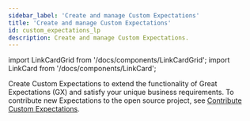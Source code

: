 ```yaml
---
sidebar_label: 'Create and manage Custom Expectations'
title: 'Create and manage Custom Expectations'
id: custom_expectations_lp
description: Create and manage Custom Expectations.
---
```


import LinkCardGrid from '/docs/components/LinkCardGrid';
import LinkCard from '/docs/components/LinkCard';

<p class="DocItem__header-description">Create Custom Expectations to extend the functionality of Great Expectations (GX) and satisfy your unique business requirements. To contribute new Expectations to the open source project, see <a href="https://github.com/great-expectations/great_expectations/blob/develop/CONTRIBUTING_EXPECTATIONS.md">Contribute Custom Expectations</a>.
</p>

<LinkCardGrid>
  <LinkCard topIcon label="Create a Custom Column Aggregate Expectation" description="evaluates a single column and produces an aggregate Metric" href="/docs/guides/expectations/creating_custom_expectations/how_to_create_custom_column_aggregate_expectations" icon="/img/custom_expectation_icon.svg" />
  <LinkCard topIcon label="Create a Custom Column Map Expectation" description="evaluates a single column and performs a yes or no query on every row in the column" href="/docs/guides/expectations/creating_custom_expectations/how_to_create_custom_column_map_expectations" icon="/img/custom_expectation_icon.svg" />
  <LinkCard topIcon label="Create a Custom Batch Expectation" description="evaluates an entire Batch, and answers a semantic question about the Batch" href="/docs/guides/expectations/creating_custom_expectations/how_to_create_custom_batch_expectations" icon="/img/custom_expectation_icon.svg" />
  <LinkCard topIcon label="Create a Custom Column Pair Map Expectation" description="evaluates a pair of columns and performs a yes or no query about the row-wise relationship between the two columns" href="/docs/guides/expectations/creating_custom_expectations/how_to_create_custom_column_pair_map_expectations" icon="/img/custom_expectation_icon.svg" />
  <LinkCard topIcon label="Create a Custom Multicolumn Map Expectation" description="evaluates a set of columns and performs a yes or no query about the row-wise relationship between the columns" href="/docs/guides/expectations/creating_custom_expectations/how_to_create_custom_multicolumn_map_expectations" icon="/img/custom_expectation_icon.svg" />
  <LinkCard topIcon label="Create a Custom Regex-Based Column Map Expectation" description="evaluates a single column and performs a yes or no regex-based query on every row in the column" href="/docs/guides/expectations/creating_custom_expectations/how_to_create_custom_regex_based_column_map_expectations" icon="/img/custom_expectation_icon.svg" />
  <LinkCard topIcon label="Create a Custom Set-Based Column Map Expectation" description="evaluates a single column and determines if each row in the column belongs to the specified set" href="/docs/guides/expectations/creating_custom_expectations/how_to_create_custom_set_based_column_map_expectations" icon="/img/custom_expectation_icon.svg" />
  <LinkCard topIcon label="Create a Custom Query Expectation" description="runs Expectations against custom query results and makes intermediate queries to your database" href="/docs/guides/expectations/creating_custom_expectations/how_to_create_custom_query_expectations" icon="/img/custom_expectation_icon.svg" />
  <LinkCard topIcon label="Create a Custom Parameterized Expectation" description="Inherit from existing expectations to create a new customized Expectation" href="/docs/guides/expectations/creating_custom_expectations/how_to_create_custom_parameterized_expectations" icon="/img/custom_expectation_icon.svg" />
  <LinkCard topIcon label="Add auto-initializing framework support to a Custom Expectation" description="automate Expectation parameter estimation" href="/docs/guides/expectations/creating_custom_expectations/how_to_add_support_for_the_auto_initializing_framework_to_a_custom_expectation" icon="/img/custom_expectation_icon.svg" />
</LinkCardGrid>
